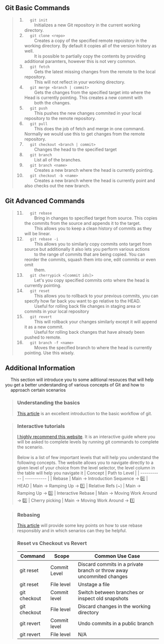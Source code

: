 ## Git Basic Commands


> 1. &emsp; `git init` <br>  &emsp;&emsp; Initializes a new Git repository in the current working directory.<br>
> 1. &emsp; `git clone <repo>` <br>  &emsp;&emsp; Creates a copy of the specified remote repoistory in the working directory. By default it copies all of the version history as well. <br> &emsp;&emsp; It is possible to partially copy the contents by providing additional paramters, however this is not very common.<br>
> 2. &emsp; `git fetch` <br> &emsp;&emsp; Gets the latest missing changes from the remote to the local repository. <br> &emsp;&emsp; This will not reflect in your working directory.<br>
> 3. &emsp; `git merge <branch | commit>` <br>  &emsp;&emsp;  Gets the changes from the specified target into where the Head is currently pointing. This creates a new commit with <br> &emsp;&emsp; both the changes.<br>
> 4. &emsp; `git push` <br>  &emsp;&emsp; This pushes the new changes commited in your local repository to the remote repository.<br> 
> 5. &emsp; `git pull` <br>  &emsp;&emsp; This does the job of fetch and merge in one command. Normally we would use this to get changes from the remote repository.<br>
> 6. &emsp; `git checkout <branch | commit>` <br>  &emsp;&emsp; Changes the head to the specified target
> 6. &emsp; `git branch` <br>  &emsp;&emsp; List all of the branches.<br>
> 6. &emsp; `git branch <name>` <br>  &emsp;&emsp; Creates a new branch where the head is currently pointing.<br>
> 6. &emsp; `git checkout -b <name>` <br>  &emsp;&emsp; Creates a new branch where the head is currently point and also checks out the new branch.<br>




## Git Advanced Commands

> 11. &emsp; `git rebase` <br>  &emsp;&emsp; Bring in changes to specified target from source. This copies the commits from the source and appends it to the target. <br> &emsp;&emsp; This allows you to keep a clean history of commits as they will be linear. 
> 11. &emsp; `git rebase -i` <br>  &emsp;&emsp; This allows you to similarly copy commits onto target from source but additionally it also lets you perform various actions <br> &emsp;&emsp; to the range of commits that are being copied. You can reorder the commits, squash them into one, edit commits or even omit <br> &emsp;&emsp; them.   
> 11. &emsp; `git cherrypick <[commit ids]>` <br>  &emsp;&emsp; Let's you copy specified commits onto where the head is currently pointing.  
> 11. &emsp; `git reset` <br>  &emsp;&emsp; This allows you to rollback to your previous commits, you can specify how far back you want to go relative to the HEAD. <br> &emsp;&emsp;  Useful for rolling back file changes in staging area or commits in your local repository  
> 11. &emsp; `git revert` <br>  &emsp;&emsp; This will rollback your changes similarly except it will append it as a new commit. <br> &emsp;&emsp; Useful for rolling back changes that have already been pushed to remote.
> 11. &emsp; `git branch -f <name>` <br>  &emsp;&emsp; Moves the specified branch to where the head is currently pointing. Use this wisely.

## Additional Information

&emsp; This section will introduce you to some aditional resouces that will help you get a better understanding of various concepts of Git and how to <br> &emsp; approach certain scenarios

> ### **Understanding the basics**
> [This article](https://agripongit.vincenttunru.com/) is an excellent introduction to the basic workflow of git. 

> ### **Interactive tutorials**
> [I highly recommend this website](https://learngitbranching.js.org/). It is an interactive guide where you will be asked to complete levels by running git commands to complete the scenario. <br><br>  Below is a list of few important levels that will help you understand the following concepts. The website allows you to navigate directly to a given level of your choice from the level selector, the level column in the table will help you navigate it
>| Concept | Path to Level | 
>| ----------- | ----------- |
>| Rebase |  Main &rarr; Introduction Sequence &rarr; 4️⃣
>| HEAD |  Main &rarr; Ramping Up &rarr; 1️⃣
>| Relative Refs (~) |  Main &rarr; Ramping Up &rarr; 3️⃣
>| Interactive Rebase |  Main &rarr; Moving Work Around &rarr; 2️⃣
>| Cherry picking |  Main &rarr; Moving Work Around &rarr; 1️⃣





> ### **Rebasing**
> [This article](https://www.atlassian.com/git/tutorials/merging-vs-rebasing) will provide some key points on how to use rebase responsibly and in which senarios can they be helpful.

>### **Reset vs Checkout vs Revert**
>| Command | Scope | Common Use Case |
>| ----------- | ----------- | ----------- |
>| git reset | Commit Level | Discard commits in a private branch or throw away uncommited changes 
>| git reset | File level | Unstage a file 
>| git checkout | Commit level | Switch between branches or inspect old snapshots 
>| git checkout | File level | Discard changes in the working directory
>| git revert | Commit level | Undo commits in a public branch
>| git revert | File level | N/A

